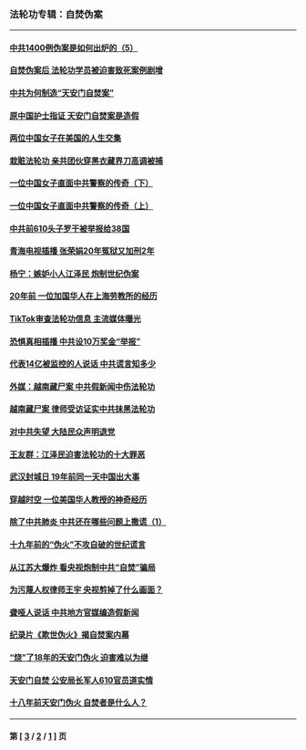 ### 法轮功专辑：自焚伪案
---
#### [中共1400例伪案是如何出炉的（5）](../../pages/nf5562/n13226831.md?04090430) 
#### [自焚伪案后 法轮功学员被迫害致死案例剧增](../../pages/nf5562/n13190600.md?04090430) 
#### [中共为何制造“天安门自焚案”](../../pages/nf5562/n13183270.md?04090430) 
#### [原中国护士指证 天安门自焚案是造假](../../pages/nf5562/n13172289.md?04090430) 
#### [两位中国女子在美国的人生交集](../../pages/nf5562/n13156138.md?04090430) 
#### [栽赃法轮功 亲共团伙穿黑衣藏界刀高调被捕](../../pages/nf5562/n13073780.md?04090430) 
#### [一位中国女子直面中共警察的传奇（下）](../../pages/nf5562/n12989706.md?04090430) 
#### [一位中国女子直面中共警察的传奇（上）](../../pages/nf5562/n12985072.md?04090430) 
#### [中共前610头子罗干被举报给38国](../../pages/nf5562/n12975419.md?04090430) 
#### [青海电视插播 张荣娟20年冤狱又加刑2年](../../pages/nf5562/n12738166.md?04090430) 
#### [杨宁：嫉妒小人江泽民 炮制世纪伪案](../../pages/nf5562/n12724108.md?04090430) 
#### [20年前 一位加国华人在上海劳教所的经历](../../pages/nf5562/n12707932.md?04090430) 
#### [TikTok审查法轮功信息 主流媒体曝光](../../pages/nf5562/n12362336.md?04090430) 
#### [恐惧真相插播 中共设10万奖金“举报”](../../pages/nf5562/n12306396.md?04090430) 
#### [代表14亿被监控的人说话 中共谎言知多少](../../pages/nf5562/n12297484.md?04090430) 
#### [外媒：越南藏尸案 中共假新闻中伤法轮功](../../pages/nf5562/n12264411.md?04090430) 
#### [越南藏尸案 律师受访证实中共抹黑法轮功](../../pages/nf5562/n12261878.md?04090430) 
#### [对中共失望 大陆民众声明退党](../../pages/nf5562/n12187315.md?04090430) 
#### [王友群：江泽民迫害法轮功的十大罪恶](../../pages/nf5562/n12169074.md?04090430) 
#### [武汉封城日 19年前同一天中国出大事](../../pages/nf5562/n12150901.md?04090430) 
#### [穿越时空  一位美国华人教授的神奇经历](../../pages/nf5562/n12097460.md?04090430) 
#### [除了中共肺炎 中共还在哪些问题上撒谎（1）](../../pages/nf5562/n11955770.md?04090430) 
#### [十九年前的“伪火”不攻自破的世纪谎言](../../pages/nf5562/n11813238.md?04090430) 
#### [从江苏大爆炸 看央视炮制中共“自焚”骗局](../../pages/nf5562/n11140275.md?04090430) 
#### [为污蔑人权律师王宇 央视剪掉了什么画面？](../../pages/nf5562/n11130142.md?04090430) 
#### [聋哑人说话 中共地方官媒编造假新闻](../../pages/nf5562/n11006067.md?04090430) 
#### [纪录片《欺世伪火》揭自焚案内幕](../../pages/nf5562/n11002664.md?04090430) 
#### [“烧”了18年的天安门伪火 迫害难以为继](../../pages/nf5562/n10996660.md?04090430) 
#### [天安门自焚 公安局长军人610官员道实情](../../pages/nf5562/n10997098.md?04090430) 
#### [十八年前天安门伪火 自焚者是什么人？](../../pages/nf5562/n10996556.md?04090430) 

---
#### 第 [ [3](./3.md?04090430) / [2](./2.md?04090430) / [1](./1.md?04090430) ] 页
